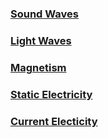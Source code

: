 ### [Sound Waves](https://lucian-bhs.github.io/phys-project/sound)

### [Light Waves](https://lucian-bhs.github.io/phys-project/light)

### [Magnetism](https://lucian-bhs.github.io/phys-project/light)

### [Static Electricity](https://lucian-bhs.github.io/phys-project/static)

### [Current Electicity](https://lucian-bhs.github.io/phys-project/current)

